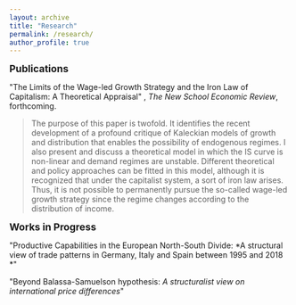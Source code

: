 ```yaml
---
layout: archive
title: "Research"
permalink: /research/
author_profile: true
---
```

<span style="font-size:1.25em; font-weight:bold;">Publications</span>

"The Limits of the Wage-led Growth Strategy and the Iron Law of Capitalism: A Theoretical Appraisal" , *The New School Economic Review*, forthcoming.

> The purpose of this paper is twofold. It identifies the recent development of a profound critique of Kaleckian models of growth and distribution that enables the possibility of endogenous regimes. I also present and discuss a theoretical model in which the IS curve is non-linear and demand regimes are unstable. Different theoretical and policy approaches can be fitted in this model, although it is recognized that under the capitalist system, a sort of iron law arises. Thus, it is not possible to permanently pursue the so-called wage-led growth strategy since the regime changes according to the distribution of income.




<span style="font-size:1.25em; font-weight:bold;"> Works in Progress</span>

"Productive Capabilities in the European North-South Divide: *A structural view of trade patterns in Germany, Italy and Spain between 1995 and 2018 *"

"Beyond Balassa-Samuelson hypothesis: *A structuralist view on international price differences*" 


